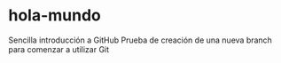 # hola-mundo
Sencilla introducción a GitHub
Prueba de creación de una nueva branch para comenzar a utilizar Git
